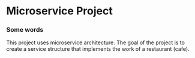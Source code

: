 # Microservice Project

### Some words

This project uses microservice architecture. The goal of the project is to create a service structure that implements the work of a restaurant (cafe).

